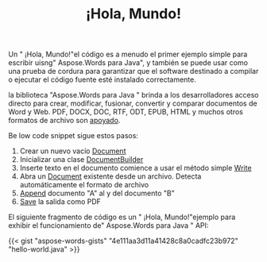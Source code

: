 ﻿---
title: ¡Hola, Mundo!
second_title: Ejemplo simple de cómo usar Aspose.Words para Java
articleTitle: ¡Hola, Mundo!
linktitle: Hola Mundo
description: "Cree, edite y guarde su primer documento en cualquier formato compatible con Aspose.Words for Java para experimentar su simplicidad y potencia en Java."
type: docs
weight: 20
url: /es/java/hello-world/
timestamp: 2024-01-27-14-07-04
---

Un " ¡Hola, Mundo!"el código es a menudo el primer ejemplo simple para escribir uisng" Aspose.Words para Java", y también se puede usar como una prueba de cordura para garantizar que el software destinado a compilar o ejecutar el código fuente esté instalado correctamente.

la biblioteca "Aspose.Words para Java " brinda a los desarrolladores acceso directo para crear, modificar, fusionar, convertir y comparar documentos de Word y Web. PDF, DOCX, DOC, RTF, ODT, EPUB, HTML y muchos otros formatos de archivo son [apoyado](/words/java/supported-document-formats/).

Be low code snippet sigue estos pasos:

1. Crear un nuevo vacío [Document](https://reference.aspose.com/words/java/com.aspose.words/document/)
1. Inicializar una clase [DocumentBuilder](https://reference.aspose.com/words/java/com.aspose.words/documentbuilder/)
1. Inserte texto en el documento comience a usar el método simple [Write](https://reference.aspose.com/words/java/com.aspose.words/documentbuilder/#write-java.lang.String)
1. Abra un [Document](https://reference.aspose.com/words/java/com.aspose.words/document/#Document-java.lang.String) existente desde un archivo. Detecta automáticamente el formato de archivo
1. [Append](https://reference.aspose.com/words/java/com.aspose.words/document/#appendDocument-com.aspose.words.Document-int) documento "A" al y del documento "B"
1. [Save](https://reference.aspose.com/words/java/com.aspose.words/document/#save-java.lang.String) la salida como PDF

El siguiente fragmento de código es un " ¡Hola, Mundo!"ejemplo para exhibir el funcionamiento de" Aspose.Words para Java " API:

{{< gist "aspose-words-gists" "4e111aa3d11a41428c8a0cadfc23b972" "hello-world.java" >}}
